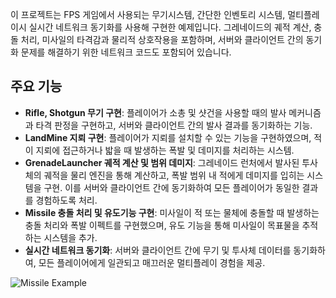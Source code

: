 이 프로젝트는 FPS 게임에서 사용되는 무기시스템, 간단한 인벤토리 시스템, 멀티플레이시 실시간 네트워크 동기화를 사용해 구현한 예제입니다. 그레네이드의 궤적 계산, 충돌 처리, 미사일의 타격감과 물리적 상호작용을 포함하며, 서버와 클라이언트 간의 동기화 문제를 해결하기 위한 네트워크 코드도 포함되어 있습니다.

## 주요 기능
- **Rifle, Shotgun 무기 구현**: 플레이어가 소총 및 샷건을 사용할 때의 발사 메커니즘과 타격 판정을 구현하고, 서버와 클라이언트 간의 발사 결과를 동기화하는 기능.
- **LandMine 지뢰 구현**: 플레이어가 지뢰를 설치할 수 있는 기능을 구현하였으며, 적이 지뢰에 접근하거나 밟을 때 발생하는 폭발 및 데미지를 처리하는 시스템.
- **GrenadeLauncher 궤적 계산 및 범위 데미지**: 그레네이드 런처에서 발사된 투사체의 궤적을 물리 엔진을 통해 계산하고, 폭발 범위 내 적에게 데미지를 입히는 시스템을 구현. 이를 서버와 클라이언트 간에 동기화하여 모든 플레이어가 동일한 결과를 경험하도록 처리.
- **Missile 충돌 처리 및 유도기능 구현**: 미사일이 적 또는 물체에 충돌할 때 발생하는 충돌 처리와 폭발 이펙트를 구현했으며, 유도 기능을 통해 미사일이 목표물을 추적하는 시스템을 추가.
- **실시간 네트워크 동기화**: 서버와 클라이언트 간에 무기 및 투사체 데이터를 동기화하여, 모든 플레이어에게 일관되고 매끄러운 멀티플레이 경험을 제공.

![Missile Example](./Giffile/Missile.gif)
